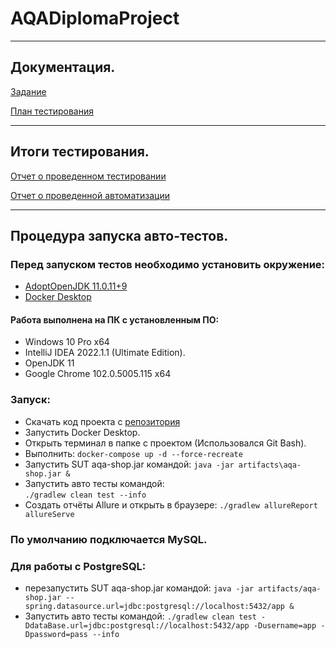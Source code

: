 
# AQADiplomaProject
___
## Документация.

[Задание](https://github.com/netology-code/qa-diploma)

[План тестирования](https://github.com/DenDro163/AQADiplomaProject/blob/master/docs/Plan.md)
___
## Итоги тестирования.
[Отчет о проведенном тестировании](https://github.com/DenDro163/AQADiplomaProject/blob/master/docs/Report.md)

[Отчет о проведенной автоматизации](https://github.com/DenDro163/AQADiplomaProject/blob/master/docs/Summery.md)
___
## Процедура запуска авто-тестов.

### Перед запуском тестов необходимо установить окружение:

* [AdoptOpenJDK 11.0.11+9](https://adoptopenjdk.net/index.html)
* [Docker Desktop](https://www.docker.com/products/docker-desktop)

#### Работа выполнена на ПК с установленным ПО:
* Windows 10 Pro x64
* IntelliJ IDEA 2022.1.1 (Ultimate Edition).
* OpenJDK 11
* Google Chrome 102.0.5005.115 x64

### Запуск:

* Скачать код проекта с [репозитория](https://github.com/DenDro163/AQADiplomaProject.git)
* Запустить Docker Desktop.
* Открыть терминал в папке с проектом (Использовался Git Bash). 
* Выполнить: 
  `docker-compose up -d --force-recreate`
* Запустить SUT aqa-shop.jar командой:
  `java -jar artifacts\aqa-shop.jar &`
* Запустить авто тесты командой:  
  `./gradlew clean test --info`
* Создать отчёты Allure и открыть в браузере:
  `./gradlew allureReport allureServe`

### По умолчанию подключается MySQL.
### Для работы с PostgreSQL:
* перезапустить SUT aqa-shop.jar командой: 
  `java -jar artifacts/aqa-shop.jar --spring.datasource.url=jdbc:postgresql://localhost:5432/app &`
* Запустить авто тесты командой:
  `./gradlew clean test -DdataBase.url=jdbc:postgresql://localhost:5432/app -Dusername=app -Dpassword=pass --info`